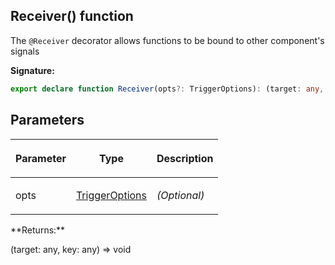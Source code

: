 
## Receiver() function

The `@Receiver` decorator allows functions to be bound to other component's signals

**Signature:**

```typescript
export declare function Receiver(opts?: TriggerOptions): (target: any, key: any) => void;
```

## Parameters

<table><thead><tr><th>

Parameter


</th><th>

Type


</th><th>

Description


</th></tr></thead>
<tbody><tr><td>

opts


</td><td>

[TriggerOptions](/reference/triggeroptions.md)


</td><td>

_(Optional)_


</td></tr>
</tbody></table>
**Returns:**

(target: any, key: any) =&gt; void

